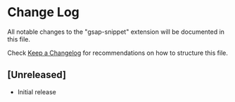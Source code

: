 # Change Log

All notable changes to the "gsap-snippet" extension will be documented in this file.

Check [Keep a Changelog](http://keepachangelog.com/) for recommendations on how to structure this file.

## [Unreleased]

- Initial release